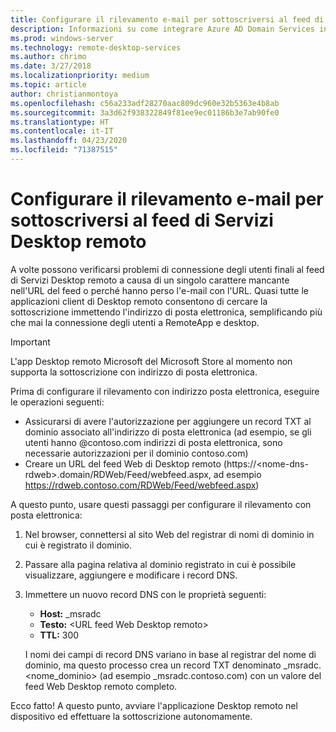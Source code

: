 ```yaml
---
title: Configurare il rilevamento e-mail per sottoscriversi al feed di Servizi Desktop remoto
description: Informazioni su come integrare Azure AD Domain Services in una distribuzione di Servizi Desktop remoto.
ms.prod: windows-server
ms.technology: remote-desktop-services
ms.author: chrimo
ms.date: 3/27/2018
ms.localizationpriority: medium
ms.topic: article
author: christianmontoya
ms.openlocfilehash: c56a233adf28270aac809dc960e32b5363e4b8ab
ms.sourcegitcommit: 3a3d62f938322849f81ee9ec01186b3e7ab90fe0
ms.translationtype: HT
ms.contentlocale: it-IT
ms.lasthandoff: 04/23/2020
ms.locfileid: "71387515"
---
```

# <a name="set-up-email-discovery-to-subscribe-to-your-rds-feed"></a>Configurare il rilevamento e-mail per sottoscriversi al feed di Servizi Desktop remoto

A volte possono verificarsi problemi di connessione degli utenti finali al feed di Servizi Desktop remoto a causa di un singolo carattere mancante nell'URL del feed o perché hanno perso l'e-mail con l'URL. Quasi tutte le applicazioni client di Desktop remoto consentono di cercare la sottoscrizione immettendo l'indirizzo di posta elettronica, semplificando più che mai la connessione degli utenti a RemoteApp e desktop.

>[!IMPORTANT]
>L'app Desktop remoto Microsoft del Microsoft Store al momento non supporta la sottoscrizione con indirizzo di posta elettronica.

Prima di configurare il rilevamento con indirizzo posta elettronica, eseguire le operazioni seguenti:

- Assicurarsi di avere l'autorizzazione per aggiungere un record TXT al dominio associato all'indirizzo di posta elettronica (ad esempio, se gli utenti hanno @contoso.com indirizzi di posta elettronica, sono necessarie autorizzazioni per il dominio contoso.com)
- Creare un URL del feed Web di Desktop remoto (https://\<nome-dns-rdweb\>.domain/RDWeb/Feed/webfeed.aspx, ad esempio https://rdweb.contoso.com/RDWeb/Feed/webfeed.aspx)

A questo punto, usare questi passaggi per configurare il rilevamento con posta elettronica:

1. Nel browser, connettersi al sito Web del registrar di nomi di dominio in cui è registrato il dominio.
2. Passare alla pagina relativa al dominio registrato in cui è possibile visualizzare, aggiungere e modificare i record DNS.
3. Immettere un nuovo record DNS con le proprietà seguenti:
   - **Host:** _msradc
   - **Testo:** \<URL feed Web Desktop remoto\>
   - **TTL:** 300

   I nomi dei campi di record DNS variano in base al registrar del nome di dominio, ma questo processo crea un record TXT denominato _msradc.\<nome_dominio\> (ad esempio _msradc.contoso.com) con un valore del feed Web Desktop remoto completo.

Ecco fatto! A questo punto, avviare l'applicazione Desktop remoto nel dispositivo ed effettuare la sottoscrizione autonomamente.